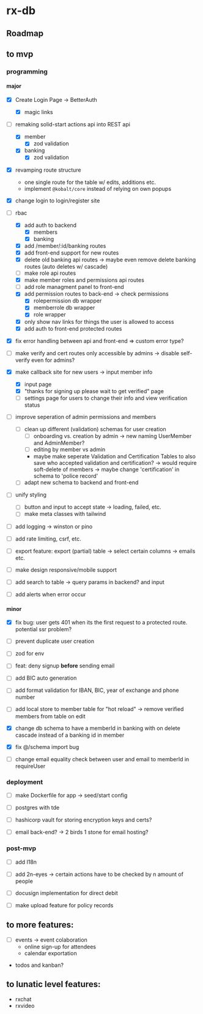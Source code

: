 # rx-db

## Roadmap

## to mvp
### programming 
#### major 
- [x] Create Login Page 
    -> BetterAuth
    - [x] magic links
- [ ] remaking solid-start actions api into REST api 
    - [x] member
        - [x] zod validation
    - [x] banking
        - [x] zod validation 
- [x] revamping route structure
    - one single route for the table w/ edits, additions etc.
    - implement `@kobalt/core` instead of relying on own popups 
- [x] change login to login/register site
- [ ] rbac
    - [x] add auth to backend
        - [x] members
        - [x] banking
    - [x] add /member/:id/banking routes
    - [x] add front-end support for new routes
    - [x] delete old banking api routes -> maybe even remove delete banking routes (auto deletes w/ cascade)
    - [ ] make role api routes
    - [x] make member roles and permissions api routes
    - [ ] add role managment panel to front-end
    - [x] add permission routes to back-end -> check permissions
        - [x] rolepermission db wrapper
        - [x] memberrole db wrapper
        - [x] role wrapper
    - [x] only show nav links for things the user is allowed to access
    - [x] add auth to front-end protected routes
- [x] fix error handling between api and front-end => custom error type?
- [ ] make verify and cert routes only accessible by admins -> disable self-verify even for admins?
- [x] make callback site for new users -> input member info
    - [x] input page
    - [x] "thanks for signing up please wait to get verified" page
    - [ ] settings page for users to change their info and view verification status
- [ ] improve seperation of admin permissions and members
    - [ ] clean up different (validation) schemas for user creation
        - [ ] onboarding vs. creation by admin -> new naming UserMember and AdminMember?
        - [ ] editing by member vs admin
        - maybe make seperate Validation and Certification Tables to also save who accepted validation and certification? -> would require soft-delete of members -> maybe change 'certification' in schema to 'police record'
    - [ ] adapt new schema to backend and front-end
- [ ] unify styling
    - [ ] button and input to accept state -> loading, failed, etc.
    - [ ] make meta classes with tailwind
- [ ] add logging  -> winston or pino
- [ ] add rate limiting, csrf, etc.
- [ ] export feature: export (partial) table -> select certain columns -> emails etc.
- [ ] make design responsive/mobile support
- [ ] add search to table -> query params in backend? and input
- [ ] add alerts when error occur


#### minor
- [x] fix bug: user gets 401 when its the first request to a protected route. potential ssr problem?
- [ ] prevent duplicate user creation
- [ ] zod for env
- [ ] feat: deny signup __before__ sending email
- [ ] add BIC auto generation
- [ ] add format validation for IBAN, BIC, year of exchange and phone number
- [ ] add local store to member table for "hot reload" -> remove verified members from table on edit
- [x] change db schema to have a memberId in banking with on delete cascade instead of a banking id in member
- [x] fix @/schema import bug
- [ ] change email equality check between user and email to memberId in requireUser


### deployment
- [ ] make Dockerfile for app -> seed/start config
- [ ] postgres with tde
- [ ] hashicorp vault for storing encryption keys and certs? 
- [ ] email back-end? -> 2 birds 1 stone for email hosting?


### post-mvp
- [ ] add I18n
- [ ] add 2n-eyes -> certain actions have to be checked by n amount of people
- [ ] docusign implementation for direct debit
- [ ] make upload feature for policy records


## to more features: 
- [ ] events -> event colaboration
    - online sign-up for attendees
    - calendar exportation
- todos and kanban?

## to lunatic level features:
- rxchat
- rxvideo
